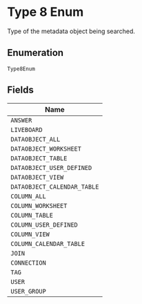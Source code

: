 
# Type 8 Enum

Type of the metadata object being searched.

## Enumeration

`Type8Enum`

## Fields

| Name |
|  --- |
| `ANSWER` |
| `LIVEBOARD` |
| `DATAOBJECT_ALL` |
| `DATAOBJECT_WORKSHEET` |
| `DATAOBJECT_TABLE` |
| `DATAOBJECT_USER_DEFINED` |
| `DATAOBJECT_VIEW` |
| `DATAOBJECT_CALENDAR_TABLE` |
| `COLUMN_ALL` |
| `COLUMN_WORKSHEET` |
| `COLUMN_TABLE` |
| `COLUMN_USER_DEFINED` |
| `COLUMN_VIEW` |
| `COLUMN_CALENDAR_TABLE` |
| `JOIN` |
| `CONNECTION` |
| `TAG` |
| `USER` |
| `USER_GROUP` |

